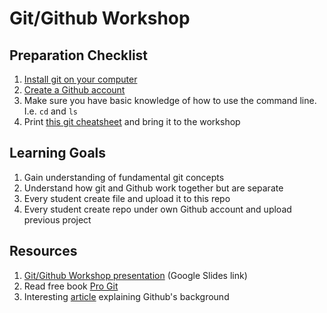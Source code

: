 # Git/Github Workshop

## Preparation Checklist

1. [Install git on your computer](https://git-scm.com/book/en/v2/Getting-Started-Installing-Git)
2. [Create a Github account](https://github.com/join)
3. Make sure you have basic knowledge of how to use the command line. I.e. `cd` and `ls`
4. Print [this git cheatsheet](https://training.github.com/kit/downloads/github-git-cheat-sheet.pdf) and bring it to the workshop

## Learning Goals

1. Gain understanding of fundamental git concepts
2. Understand how git and Github work together but are separate
3. Every student create file and upload it to this repo
4. Every student create repo under own Github account and upload previous project

## Resources

1. [Git/Github Workshop presentation](https://docs.google.com/a/spindance.com/presentation/d/1MMBOC70Sa6JNcObV3mdRUFwNkalmaBeqPXFJt1276PQ/pub?start=false&loop=false&delayms=3000) (Google Slides link)
2. Read free book [Pro Git](https://git-scm.com/book/en/v2)
3. Interesting [article](http://techcrunch.com/2012/07/14/what-exactly-is-github-anyway/) explaining Github's background
